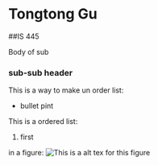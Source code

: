 # Tongtong Gu 
##IS 445

Body of sub

### sub-sub header

This is a way to make un order list:
* bullet pint

This is a ordered list:
1. first


in a figure:
![This is a alt tex for this figure](https://uiuc-ischool-dataviz.github.io/is445_obuobg_spring2025/assets/undraw/undraw_visual_data_b1wx.svg)


